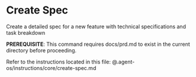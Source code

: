# Create Spec

Create a detailed spec for a new feature with technical specifications and task breakdown

**PREREQUISITE**: This command requires docs/prd.md to exist in the current directory before proceeding.

Refer to the instructions located in this file:
@.agent-os/instructions/core/create-spec.md

